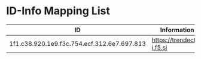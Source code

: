 # ID-Info Mapping List

| ID         | Information            |
|------------|------------------------|
| 1f1.c38.920.1e9.f3c.754.ecf.312.6e7.697.813 | https://trendect.i-i.f5.si  |
